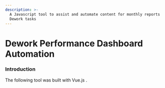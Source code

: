 ```yaml
---
description: >-
  A Javascript tool to assist and automate content for monthly reports based on
  Dework tasks
---
```


# Dework Performance Dashboard Automation

### Introduction

The following tool was built with Vue.js .
